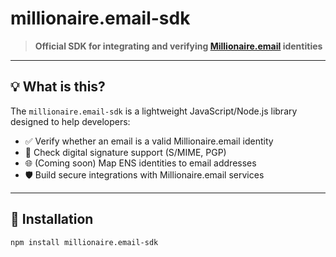 # millionaire.email-sdk

> **Official SDK for integrating and verifying [Millionaire.email](https://www.millionaire.email) identities**

---

## 💡 What is this?

The `millionaire.email-sdk` is a lightweight JavaScript/Node.js library designed to help developers:

- ✅ Verify whether an email is a valid Millionaire.email identity  
- 🔐 Check digital signature support (S/MIME, PGP)  
- 🌐 (Coming soon) Map ENS identities to email addresses  
- 🛡️ Build secure integrations with Millionaire.email services

---

## 🚀 Installation

```bash
npm install millionaire.email-sdk
